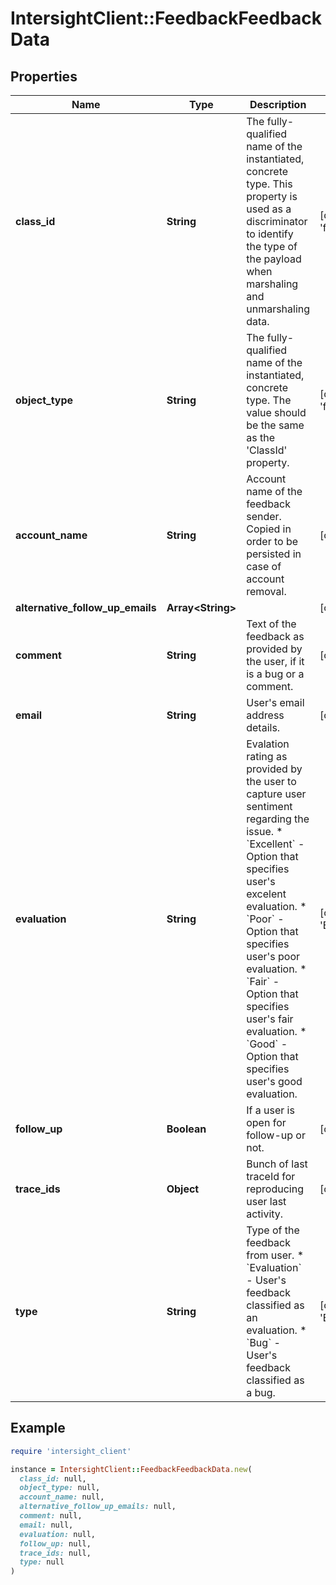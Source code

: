 # IntersightClient::FeedbackFeedbackData

## Properties

| Name | Type | Description | Notes |
| ---- | ---- | ----------- | ----- |
| **class_id** | **String** | The fully-qualified name of the instantiated, concrete type. This property is used as a discriminator to identify the type of the payload when marshaling and unmarshaling data. | [default to &#39;feedback.FeedbackData&#39;] |
| **object_type** | **String** | The fully-qualified name of the instantiated, concrete type. The value should be the same as the &#39;ClassId&#39; property. | [default to &#39;feedback.FeedbackData&#39;] |
| **account_name** | **String** | Account name of the feedback sender. Copied in order to be persisted in case of account removal. | [optional] |
| **alternative_follow_up_emails** | **Array&lt;String&gt;** |  | [optional] |
| **comment** | **String** | Text of the feedback as provided by the user, if it is a bug or a comment. | [optional] |
| **email** | **String** | User&#39;s email address details. | [optional] |
| **evaluation** | **String** | Evalation rating as provided by the user to capture user sentiment regarding the issue. * &#x60;Excellent&#x60; - Option that specifies user&#39;s excelent evaluation. * &#x60;Poor&#x60; - Option that specifies user&#39;s poor evaluation. * &#x60;Fair&#x60; - Option that specifies user&#39;s fair evaluation. * &#x60;Good&#x60; - Option that specifies user&#39;s good evaluation. | [optional][default to &#39;Excellent&#39;] |
| **follow_up** | **Boolean** | If a user is open for follow-up or not. | [optional] |
| **trace_ids** | **Object** | Bunch of last traceId for reproducing user last activity. | [optional] |
| **type** | **String** | Type of the feedback from user. * &#x60;Evaluation&#x60; - User&#39;s feedback classified as an evaluation. * &#x60;Bug&#x60; - User&#39;s feedback classified as a bug. | [optional][default to &#39;Evaluation&#39;] |

## Example

```ruby
require 'intersight_client'

instance = IntersightClient::FeedbackFeedbackData.new(
  class_id: null,
  object_type: null,
  account_name: null,
  alternative_follow_up_emails: null,
  comment: null,
  email: null,
  evaluation: null,
  follow_up: null,
  trace_ids: null,
  type: null
)
```

